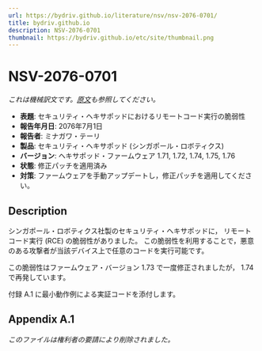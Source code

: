 ```yaml
---
url: https://bydriv.github.io/literature/nsv/nsv-2076-0701/
title: bydriv.github.io
description: NSV-2076-0701
thumbnail: https://bydriv.github.io/etc/site/thumbnail.png
---
```


# NSV-2076-0701

*これは機械訳文です。[原文](original.html)も参照してください。*

- **表題**: セキュリティ・ヘキサポッドにおけるリモートコード実行の脆弱性
- **報告年月日**: 2076年7月1日
- **報告者**: ミナガワ・テーリ
- **製品**: セキュリティ・ヘキサポッド (シンガポール・ロボティクス)
- **バージョン**: ヘキサポッド・ファームウェア 1.71, 1.72, 1.74, 1.75, 1.76
- **状態**: 修正パッチを適用済み
- **対策**: ファームウェアを手動アップデートし，修正パッチを適用してください。

## Description

シンガポール・ロボティクス社製のセキュリティ・ヘキサポッドに，
リモートコード実行 (RCE) の脆弱性がありました。
この脆弱性を利用することで，悪意のある攻撃者が当該デバイス上で任意のコードを実行可能です。

この脆弱性はファームウェア・バージョン 1.73 で一度修正されましたが， 1.74 で再発しています。

付録 A.1 に最小動作例による実証コードを添付します。

## Appendix A.1

*このファイルは権利者の要請により削除されました。*
